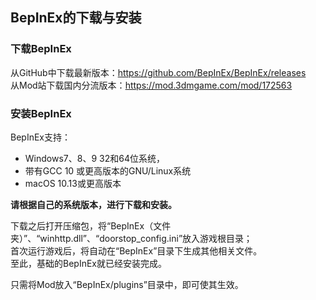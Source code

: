 ## BepInEx的下载与安装

### 下载BepInEx
从GitHub中下载最新版本：https://github.com/BepInEx/BepInEx/releases  
从Mod站下载国内分流版本：https://mod.3dmgame.com/mod/172563  

### 安装BepInEx
BepInEx支持：
- Windows7、8、9 32和64位系统，
- 带有GCC 10 或更高版本的GNU/Linux系统
- macOS 10.13或更高版本

**请根据自己的系统版本，进行下载和安装。**

下载之后打开压缩包，将“BepInEx（文件夹）”、“winhttp.dll”、“doorstop_config.ini”放入游戏根目录；  
首次运行游戏后，将自动在“BepInEx”目录下生成其他相关文件。  
至此，基础的BepInEx就已经安装完成。  

只需将Mod放入“BepInEx/plugins”目录中，即可使其生效。